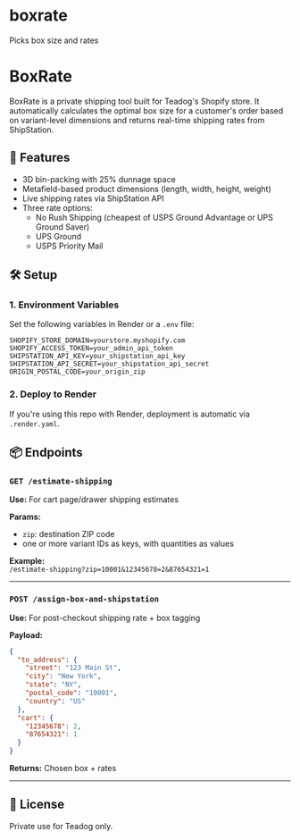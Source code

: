 # boxrate
Picks box size and rates

# BoxRate

BoxRate is a private shipping tool built for Teadog's Shopify store. It automatically calculates the optimal box size for a customer's order based on variant-level dimensions and returns real-time shipping rates from ShipStation.

## 🚀 Features

- 3D bin-packing with 25% dunnage space
- Metafield-based product dimensions (length, width, height, weight)
- Live shipping rates via ShipStation API
- Three rate options:
  - No Rush Shipping (cheapest of USPS Ground Advantage or UPS Ground Saver)
  - UPS Ground
  - USPS Priority Mail

## 🛠 Setup

### 1. Environment Variables

Set the following variables in Render or a `.env` file:

```
SHOPIFY_STORE_DOMAIN=yourstore.myshopify.com
SHOPIFY_ACCESS_TOKEN=your_admin_api_token
SHIPSTATION_API_KEY=your_shipstation_api_key
SHIPSTATION_API_SECRET=your_shipstation_api_secret
ORIGIN_POSTAL_CODE=your_origin_zip
```

### 2. Deploy to Render

If you're using this repo with Render, deployment is automatic via `.render.yaml`.

## 📦 Endpoints

### `GET /estimate-shipping`

**Use:** For cart page/drawer shipping estimates

**Params:**  
- `zip`: destination ZIP code  
- one or more variant IDs as keys, with quantities as values

**Example:**  
`/estimate-shipping?zip=10001&12345678=2&87654321=1`

---

### `POST /assign-box-and-shipstation`

**Use:** For post-checkout shipping rate + box tagging

**Payload:**
```json
{
  "to_address": {
    "street": "123 Main St",
    "city": "New York",
    "state": "NY",
    "postal_code": "10001",
    "country": "US"
  },
  "cart": {
    "12345678": 2,
    "87654321": 1
  }
}
```

**Returns:** Chosen box + rates

---

## 📄 License

Private use for Teadog only.
